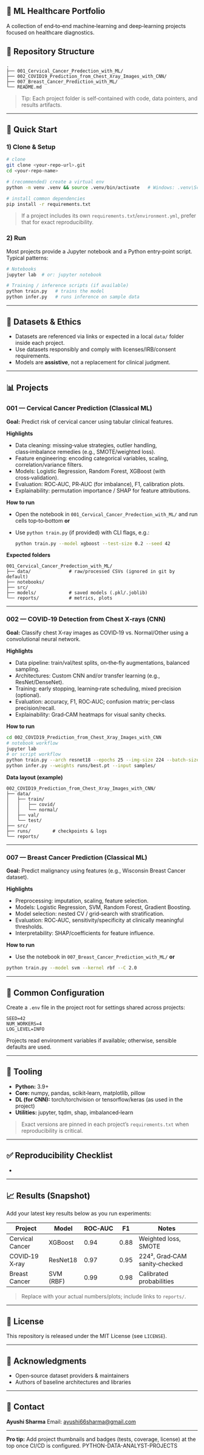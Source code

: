 ## 🧠 ML Healthcare Portfolio

A collection of end‑to‑end machine‑learning and deep‑learning projects focused on healthcare diagnostics.

## 📁 Repository Structure

```
.
├── 001_Cervical_Cancer_Predection_with_ML/
├── 002_COVID19_Prediction_from_Chest_Xray_Images_with_CNN/
├── 007_Breast_Cancer_Prediction_with_ML/
└── README.md
```

> Tip: Each project folder is self‑contained with code, data pointers, and results artifacts.

---

## 🚀 Quick Start

### 1) Clone & Setup

```bash
# clone
git clone <your-repo-url>.git
cd <your-repo-name>

# (recommended) create a virtual env
python -m venv .venv && source .venv/bin/activate   # Windows: .venv\Scripts\activate

# install common dependencies
pip install -r requirements.txt
```

> If a project includes its own `requirements.txt`/`environment.yml`, prefer that for exact reproducibility.

### 2) Run

Most projects provide a Jupyter notebook and a Python entry‑point script. Typical patterns:

```bash
# Notebooks
jupyter lab  # or: jupyter notebook

# Training / inference scripts (if available)
python train.py   # trains the model
python infer.py   # runs inference on sample data
```

---

## 🧪 Datasets & Ethics

* Datasets are referenced via links or expected in a local `data/` folder inside each project.
* Use datasets responsibly and comply with licenses/IRB/consent requirements.
* Models are **assistive**, not a replacement for clinical judgment.

---

## 📊 Projects

### 001 — Cervical Cancer Prediction (Classical ML)

**Goal:** Predict risk of cervical cancer using tabular clinical features.

**Highlights**

* Data cleaning: missing‑value strategies, outlier handling, class‑imbalance remedies (e.g., SMOTE/weighted loss).
* Feature engineering: encoding categorical variables, scaling, correlation/variance filters.
* Models: Logistic Regression, Random Forest, XGBoost (with cross‑validation).
* Evaluation: ROC‑AUC, PR‑AUC (for imbalance), F1, calibration plots.
* Explainability: permutation importance / SHAP for feature attributions.

**How to run**

* Open the notebook in `001_Cervical_Cancer_Predection_with_ML/` and run cells top‑to‑bottom **or**
* Use `python train.py` (if provided) with CLI flags, e.g.:

  ```bash
  python train.py --model xgboost --test-size 0.2 --seed 42
  ```

**Expected folders**

```
001_Cervical_Cancer_Predection_with_ML/
├── data/              # raw/processed CSVs (ignored in git by default)
├── notebooks/
├── src/
├── models/            # saved models (.pkl/.joblib)
└── reports/           # metrics, plots
```

---

### 002 — COVID‑19 Detection from Chest X‑rays (CNN)

**Goal:** Classify chest X‑ray images as COVID‑19 vs. Normal/Other using a convolutional neural network.

**Highlights**

* Data pipeline: train/val/test splits, on‑the‑fly augmentations, balanced sampling.
* Architectures: Custom CNN and/or transfer learning (e.g., ResNet/DenseNet).
* Training: early stopping, learning‑rate scheduling, mixed precision (optional).
* Evaluation: accuracy, F1, ROC‑AUC; confusion matrix; per‑class precision/recall.
* Explainability: Grad‑CAM heatmaps for visual sanity checks.

**How to run**

```bash
cd 002_COVID19_Prediction_from_Chest_Xray_Images_with_CNN
# notebook workflow
jupyter lab
# or script workflow
python train.py --arch resnet18 --epochs 25 --img-size 224 --batch-size 32
python infer.py --weights runs/best.pt --input samples/
```

**Data layout (example)**

```
002_COVID19_Prediction_from_Chest_Xray_Images_with_CNN/
├── data/
│   ├── train/
│   │   ├── covid/
│   │   └── normal/
│   ├── val/
│   └── test/
├── src/
├── runs/        # checkpoints & logs
└── reports/
```

---

### 007 — Breast Cancer Prediction (Classical ML)

**Goal:** Predict malignancy using features (e.g., Wisconsin Breast Cancer dataset).

**Highlights**

* Preprocessing: imputation, scaling, feature selection.
* Models: Logistic Regression, SVM, Random Forest, Gradient Boosting.
* Model selection: nested CV / grid‑search with stratification.
* Evaluation: ROC‑AUC, sensitivity/specificity at clinically meaningful thresholds.
* Interpretability: SHAP/coefficients for feature influence.

**How to run**

* Use the notebook in `007_Breast_Cancer_Prediction_with_ML/` **or**

```bash
python train.py --model svm --kernel rbf --C 2.0
```

---

## 🔧 Common Configuration

Create a `.env` file in the project root for settings shared across projects:

```
SEED=42
NUM_WORKERS=4
LOG_LEVEL=INFO
```

Projects read environment variables if available; otherwise, sensible defaults are used.

---

## 🧰 Tooling

* **Python:** 3.9+
* **Core:** numpy, pandas, scikit‑learn, matplotlib, pillow
* **DL (for CNN):** torch/torchvision or tensorflow/keras (as used in the project)
* **Utilities:** jupyter, tqdm, shap, imbalanced‑learn

> Exact versions are pinned in each project’s `requirements.txt` when reproducibility is critical.

---

## ✅ Reproducibility Checklist

*

---

## 📈 Results (Snapshot)

Add your latest key results below as you run experiments:

| Project         | Model     | ROC‑AUC | F1   | Notes                         |
| --------------- | --------- | ------- | ---- | ----------------------------- |
| Cervical Cancer | XGBoost   | 0.94    | 0.88 | Weighted loss, SMOTE          |
| COVID‑19 X‑ray  | ResNet18  | 0.97    | 0.95 | 224², Grad‑CAM sanity‑checked |
| Breast Cancer   | SVM (RBF) | 0.99    | 0.98 | Calibrated probabilities      |

> Replace with your actual numbers/plots; include links to `reports/`.

---

## 📜 License

This repository is released under the MIT License (see `LICENSE`).

---

## 🙌 Acknowledgments

* Open‑source dataset providers & maintainers
* Authors of baseline architectures and libraries

---

## 📨 Contact

**Ayushi Sharma**
Email: [ayushi66sharma@gmail.com](mailto:ayushi66sharma@gmail.com)

---

**Pro tip:** Add project thumbnails and badges (tests, coverage, license) at the top once CI/CD is configured.
 PYTHON-DATA-ANALYST-PROJECTS
